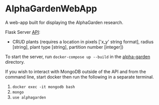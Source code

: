 # AlphaGardenWebApp
A web-app built for displaying the AlphaGarden research. 

Flask Server [API](https://github.com/MarkSelden/AlphaGardenWebApp/blob/Backend/alpha-garden/modules/app/controllers/plants.py):
- CRUD plants (requires a location in pixels ['x_y' string format], radius [string], plant type [string], partition number [integer])

To start the server, run `docker-compose up --build` in the [alpha-garden](https://github.com/MarkSelden/AlphaGardenWebApp/tree/Backend/alpha-garden) directory.

If you wish to interact with MongoDB outside of the API and from the command line, start docker then run the following in a separate terminal.
1. `docker exec -it mongodb bash`
2. `mongo`
3. `use alphagarden`